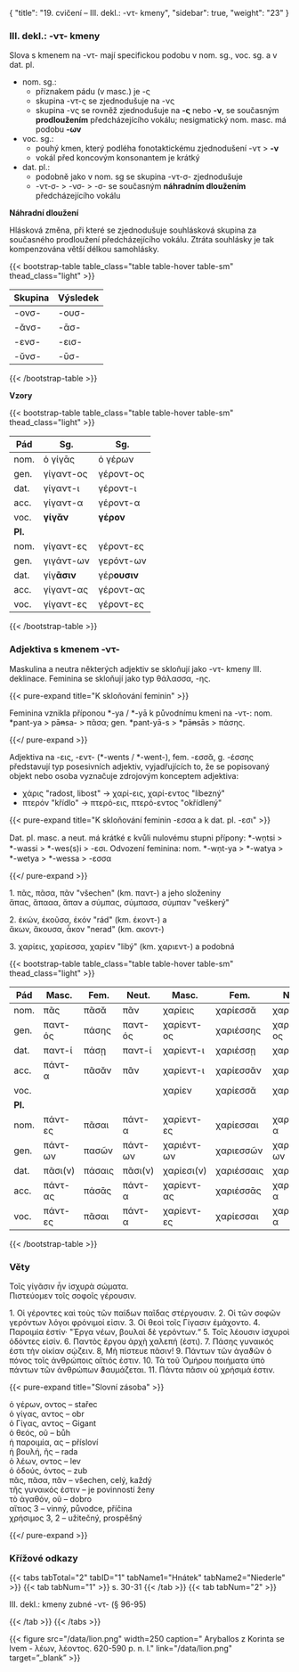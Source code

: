 {
    "title": "19. cvičení – III. dekl.: -ντ- kmeny",
    "sidebar": true,
    "weight": "23"
}

### III. dekl.: -ντ- kmeny

Slova s kmenem na  -ντ- mají specifickou podobu v nom. sg., voc. sg. a v dat. pl. 

- nom. sg.:
  - příznakem pádu (v masc.) je -ς
  - skupina -ντ-ς se zjednodušuje na -νς
  - skupina -νς se rovněž zjednodušuje na **-ς** nebo **-ν**, se současným **prodloužením** předcházejícího vokálu; nesigmatický nom. masc. má podobu **-ων** 
- voc. sg.:
  - pouhý kmen, který podléha fonotaktickému zjednodušení -ντ > **-ν**
  - vokál před koncovým konsonantem je krátký 
- dat. pl.:
  - podobně jako v nom. sg se skupina -ντ-σ- zjednodušuje
  - -ντ-σ- > -νσ- > -σ- se současným **náhradním dloužením** předcházejícího vokálu

**Náhradní dloužení**

Hlásková změna, při které se zjednodušuje souhlásková skupina za současného prodloužení předcházejícího vokálu. Ztráta souhlásky je tak kompenzována větší délkou samohlásky. 

{{< bootstrap-table table_class="table table-hover table-sm" thead_class="light" >}}

| Skupina | Výsledek |
| ------- | -------- |
| -ονσ-   | -ουσ-    |
| -ᾰνσ-   | -ᾱσ-     |
| -ενσ-   | -εισ-    |
| -ῠνσ-   | -ῡσ-     |

{{< /bootstrap-table >}}

**Vzory**

{{< bootstrap-table table_class="table table-hover table-sm" thead_class="light" >}}

| Pád     | Sg.         | Sg.          |
| ------- | ----------- | ------------ |
| nom.    | ὁ γίγᾱς     | ὁ γέρων      |
| gen.    | γίγαντ-ος   | γέροντ-ος    |
| dat.    | γίγαντ-ι    | γέροντ-ι     |
| acc.    | γίγαντ-α    | γέροντ-α     |
| voc.    | **γίγᾰν**   | **γέρον**    |
| **Pl.** |             |              |
| nom.    | γίγαντ-ες   | γέροντ-ες    |
| gen.    | γιγάντ-ων   | γερόντ-ων    |
| dat.    | γίγ**ᾱσιν** | γέρ**ουσιν** |
| acc.    | γίγαντ-ας   | γέροντ-ας    |
| voc.    | γίγαντ-ες   | γέροντ-ες    |

{{< /bootstrap-table >}}



### Adjektiva s kmenem -ντ-

Maskulina a neutra některých adjektiv se skloňují jako -ντ- kmeny III. deklinace. Feminina se skloňují jako typ θάλασσα, -ης. 

{{< pure-expand title="K skloňování feminin" >}}      

Feminina vznikla příponou *-ya / *-yā k původnímu kmeni na -ντ-: nom. *pant-ya > pā~~n~~sa- > πᾶσα; gen. *pant-yā-s > *pā~~n~~sās > πάσης.

{{</ pure-expand >}}

Adjektiva na -εις, -εντ- (*-wents / *-went-), fem. -εσσᾰ, g. -έσσης  představují typ posesivních adjektiv, vyjadřujících to, že se popisovaný objekt nebo osoba vyznačuje zdrojovým konceptem adjektiva:

- χάρις "radost, libost" → χαρί-εις, χαρί-εντος "líbezný"
- πτερόν "křídlo" → πτερό-εις, πτερό-εντος "okřídlený"

{{< pure-expand title="K skloňování feminin -εσσα a k dat. pl. -εσι" >}}      

Dat. pl. masc. a neut. má krátké ε kvůli nulovému stupni přípony: *-wn̩tsi > *-wassi > *-wes(s)i > -εσι. Odvození feminina: nom. *-wn̩t-ya > *-watya > *-wetya > *-wessa > -εσσα 

{{</ pure-expand >}} 

1\. πᾶς, πᾶσα, πᾶν "všechen" (km. παντ-) a jeho složeniny  
ἅπας, ἅπααα, ἅπαν a σύμπας, σύμπασα, σύμπαν "veškerý"

2\. ἑκών, έκοῦσα, ἑκόν "rád" (km. έκοντ-) a  
ἄκων, ἄκουσα, ἆκον "nerad" (km. ακοντ-)

3\. χαρίεις, χαρίεσσα, χαρίεν "libý" (km. χαριεντ-) a podobná

{{< bootstrap-table table_class="table table-hover table-sm" thead_class="light" >}}

| Pád     | Masc.   | Fem.   | Neut.   | Masc.      | Fem.       | Neut.      |
| ------- | ------- | ------ | ------- | ---------- | ---------- | ---------- |
| nom.    | πᾶς     | πᾶσᾰ   | πᾶν     | χαρίεις    | χαρίεσσᾰ   | χαρίεν     |
| gen.    | παντ-ός | πάσης  | παντ-ός | χαρίεντ-ος | χαριέσσης  | χαρίεντ-ος |
| dat.    | παντ-ί  | πάσῃ   | παντ-ί  | χαρίεντ-ι  | χαριέσσῃ   | χαρίεντ-ι  |
| acc.    | πάντ-α  | πᾶσᾰν  | πᾶν     | χαρίεντ-ι  | χαρίεσσᾰν  | χαρίεν     |
| voc.    |         |        |         | χαρίεν     | χαρίεσσᾰ   | χαρίεν     |
| **Pl.** |         |        |         |            |            |            |
| nom.    | πάντ-ες | πᾶσαι  | πάντ-α  | χαρίεντ-ες | χαρίεσσαι  | χαρίεντ-α  |
| gen.    | πάντ-ων | πασῶν  | πάντ-ων | χαριέντ-ων | χαριεσσῶν  | χαριέντ-ων |
| dat.    | πᾶσι(ν) | πάσαις | πᾶσι(ν) | χαρίεσι(ν) | χαριέσσαις | χαρίεσι(ν) |
| acc.    | πάντ-ας | πάσᾱς  | πάντ-α  | χαρίεντ-ας | χαριέσσᾱς  | χαρίεντ-α  |
| voc.    | πάντ-ες | πᾶσαι  | πάντ-α  | χαρίεντ-ες | χαρίεσσαι  | χαρίεντ-α  |

{{< /bootstrap-table >}}



### Věty 

Τοῖς γίγᾶσιν ἦν ἰσχυρὰ σώματα.  
Πιστεύομεν τοῖς σοφοῖς γέρουσιν.

1\. Οἱ γέροντες καὶ τοὺς τῶν παίδων παῖδας στέργουσιν. 2. Οἱ τῶν σοφῶν γερόντων λόγοι φρόνιμοί εἰσιν. 3. Οἱ θεοὶ τοῖς Γίγασιν ἐμάχοντο. 4. Παροιμία ἐστίν· "Ἐργα νέων, βουλαὶ δὲ γερόντων.“ 5. Τοῖς λέουσιν ἰσχυροὶ ὀδόντες εἰσίν. 6. Παντὸς ἔργου ἀρχὴ χαλεπή (ἐστι). 7. Πάσης γυναικός ἐστι τὴν οἰκίαν σῴζειν. 8, Μὴ πίστευε πᾶσιν! 9. Πάντων τῶν ἀγαϑῶν ὁ πόνος τοῖς ἀνθρώποις αἴτιός ἐστιν. 10. Τὰ τοῦ Ὁμήρου ποιήματα ὑπὸ πάντων τῶν ἀνθρώπων ϑαυμάζεται. 11. Πάντα πᾶσιν
οὐ χρήσιμά ἐστιν.

{{< pure-expand title="Slovní zásoba" >}}      

ὁ γέρων, οντος – stařec   
ὁ γίγας, αντος – obr  
ὁ Γίγας, αντος – Gigant   
ὁ θεός, οῦ – bůh  
ἡ παροιμία, ας – přísloví  
ἡ βουλή, ῆς – rada  
ὁ λέων, οντος – lev  
ὁ ὀδούς, όντος – zub  
πᾶς, πᾶσα, πᾶν – všechen, celý, každý   
τῆς γυναικός ἐστιν – je povinností ženy   
τὸ ἀγαθόν, οῦ – dobro  
αἴτιος 3 – vinný, původce, příčina   
χρήσιμος 3, 2 – užitečný, prospěšný   

{{</ pure-expand >}}



### Křížové odkazy

{{< tabs tabTotal="2" tabID="1" tabName1="Hnátek" tabName2="Niederle" >}}
{{< tab tabNum="1" >}}
s. 30-31
{{< /tab >}}
{{< tab tabNum="2" >}}

III. dekl.: kmeny zubné -ντ- (§ 96-95) 

{{< /tab >}}
{{< /tabs >}}

{{< figure src="/data/lion.png" width=250 caption=" Aryballos z Korinta se lvem - λέων, λέοντος. 620-590 p. n. l." link="/data/lion.png" target=”_blank” >}}